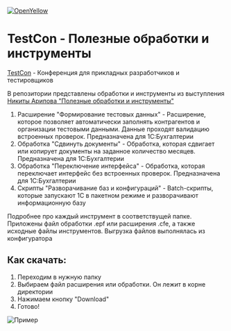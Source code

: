 [![OpenYellow](https://img.shields.io/endpoint?url=https://openyellow.org/data/badges/2/522987581.json)](https://openyellow.org/grid?data=top&repo=522987581)

# TestCon - Полезные обработки и инструменты

[TestCon](https://developer.1c.ru/applications/Console/testcon/) - Конференция для прикладных разработчиков и тестировщиков

В репозитории представлены обработки и инструменты из выступления [Никиты Арипова "Полезные обработки и инструменты"](https://vk.com/video-198342647_456239098)

1. Расширение "Формирование тестовых данных" - Расширение, которое позволяет автоматически заполнять контрагентов и организации тестовыми данными. Данные проходят валидацию встроенных проверок. Предназначена для 1С:Бухгалтерии
2. Обработка "Сдвинуть документы" - Обработка, которая сдвигает или копирует документы на заданное количество месяцев. Предназначена для 1С:Бухгалтерии
3. Обработка "Переключение интерфейса" - Обработка, которая переключает интерфейс без встроенных проверок. Предназначена для 1С:Бухгалтерии
4. Скрипты "Разворачивание баз и конфигураций" - Batch-скрипты, которые запускают 1С в пакетном режиме и разворачивают информационную базу

Подробнее про каждый инструмент в соответствущей папке. Приложены файл обработки .epf или расширения .cfe, а также исходные файлы инструментов. Выгрузка файлов выполнялась из конфигуратора

## Как скачать:
1. Переходим в нужную папку
2. Выбираем файл расширения или обработки. Он лежит в корне директории
3. Нажимаем кнопку "Download"
4. Готово!

![Пример](img/DownloadTools.gif)
